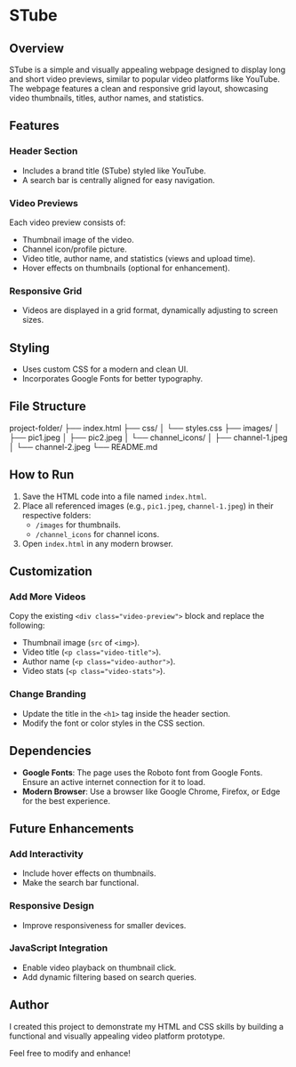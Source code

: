 # STube  

## Overview  
STube is a simple and visually appealing webpage designed to display long and short video previews, similar to popular video platforms like YouTube. The webpage features a clean and responsive grid layout, showcasing video thumbnails, titles, author names, and statistics.  

## Features  

### Header Section  
- Includes a brand title (STube) styled like YouTube.  
- A search bar is centrally aligned for easy navigation.  

### Video Previews  
Each video preview consists of:  
- Thumbnail image of the video.  
- Channel icon/profile picture.  
- Video title, author name, and statistics (views and upload time).  
- Hover effects on thumbnails (optional for enhancement).  

### Responsive Grid  
- Videos are displayed in a grid format, dynamically adjusting to screen sizes.  

## Styling  
- Uses custom CSS for a modern and clean UI.  
- Incorporates Google Fonts for better typography.  

## File Structure  

project-folder/
├── index.html
├── css/
│   └── styles.css
├── images/
│   ├── pic1.jpeg
│   ├── pic2.jpeg
│   └── channel_icons/
│       ├── channel-1.jpeg
│       └── channel-2.jpeg
└── README.md



## How to Run  
1. Save the HTML code into a file named `index.html`.  
2. Place all referenced images (e.g., `pic1.jpeg`, `channel-1.jpeg`) in their respective folders:  
   - `/images` for thumbnails.  
   - `/channel_icons` for channel icons.  
3. Open `index.html` in any modern browser.  

## Customization  

### Add More Videos  
Copy the existing `<div class="video-preview">` block and replace the following:  
- Thumbnail image (`src` of `<img>`).  
- Video title (`<p class="video-title">`).  
- Author name (`<p class="video-author">`).  
- Video stats (`<p class="video-stats">`).  

### Change Branding  
- Update the title in the `<h1>` tag inside the header section.  
- Modify the font or color styles in the CSS section.  

## Dependencies  
- **Google Fonts**: The page uses the Roboto font from Google Fonts. Ensure an active internet connection for it to load.  
- **Modern Browser**: Use a browser like Google Chrome, Firefox, or Edge for the best experience.  

## Future Enhancements  

### Add Interactivity  
- Include hover effects on thumbnails.  
- Make the search bar functional.  

### Responsive Design  
- Improve responsiveness for smaller devices.  

### JavaScript Integration  
- Enable video playback on thumbnail click.  
- Add dynamic filtering based on search queries.  

## Author  
I created this project to demonstrate my HTML and CSS skills by building a functional and visually appealing video platform prototype.  

Feel free to modify and enhance!  
